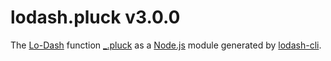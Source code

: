 # lodash.pluck v3.0.0

The [Lo-Dash](https://lodash.com/) function [_.pluck](http://lodash.com/docs#pluck) as a [Node.js](http://nodejs.org/) module generated by [lodash-cli](https://www.npmjs.com/package/lodash-cli).
